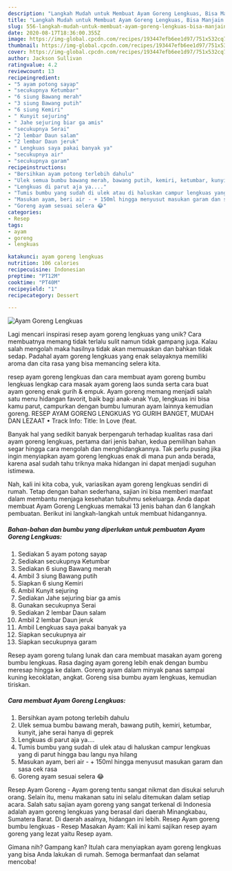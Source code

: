 ```yaml
---
description: "Langkah Mudah untuk Membuat Ayam Goreng Lengkuas, Bisa Manjain Lidah"
title: "Langkah Mudah untuk Membuat Ayam Goreng Lengkuas, Bisa Manjain Lidah"
slug: 556-langkah-mudah-untuk-membuat-ayam-goreng-lengkuas-bisa-manjain-lidah
date: 2020-08-17T18:36:00.355Z
image: https://img-global.cpcdn.com/recipes/193447efb6ee1d97/751x532cq70/ayam-goreng-lengkuas-foto-resep-utama.jpg
thumbnail: https://img-global.cpcdn.com/recipes/193447efb6ee1d97/751x532cq70/ayam-goreng-lengkuas-foto-resep-utama.jpg
cover: https://img-global.cpcdn.com/recipes/193447efb6ee1d97/751x532cq70/ayam-goreng-lengkuas-foto-resep-utama.jpg
author: Jackson Sullivan
ratingvalue: 4.2
reviewcount: 13
recipeingredient:
- "5 ayam potong sayap"
- "secukupnya Ketumbar"
- "6 siung Bawang merah"
- "3 siung Bawang putih"
- "6 siung Kemiri"
- " Kunyit sejuring"
- " Jahe sejuring biar ga amis"
- "secukupnya Serai"
- "2 lembar Daun salam"
- "2 lembar Daun jeruk"
- " Lengkuas saya pakai banyak ya"
- "secukupnya air"
- "secukupnya garam"
recipeinstructions:
- "Bersihkan ayam potong terlebih dahulu"
- "Ulek semua bumbu bawang merah, bawang putih, kemiri, ketumbar, kunyit, jahe serai hanya di geprek"
- "Lengkuas di parut aja ya...."
- "Tumis bumbu yang sudah di ulek atau di haluskan campur lengkuas yang di parut hingga bau langu nya hilang"
- "Masukan ayam, beri air - + 150ml hingga menyusut masukan garam dan sasa cek rasa"
- "Goreng ayam sesuai selera 😂"
categories:
- Resep
tags:
- ayam
- goreng
- lengkuas

katakunci: ayam goreng lengkuas 
nutrition: 106 calories
recipecuisine: Indonesian
preptime: "PT12M"
cooktime: "PT40M"
recipeyield: "1"
recipecategory: Dessert

---
```



![Ayam Goreng Lengkuas](https://img-global.cpcdn.com/recipes/193447efb6ee1d97/751x532cq70/ayam-goreng-lengkuas-foto-resep-utama.jpg)

Lagi mencari inspirasi resep ayam goreng lengkuas yang unik? Cara membuatnya memang tidak terlalu sulit namun tidak gampang juga. Kalau salah mengolah maka hasilnya tidak akan memuaskan dan bahkan tidak sedap. Padahal ayam goreng lengkuas yang enak selayaknya memiliki aroma dan cita rasa yang bisa memancing selera kita.

resep ayam goreng lengkuas dan cara membuat ayam goreng bumbu lengkuas lengkap cara masak ayam goreng laos sunda serta cara buat ayam goreng enak gurih &amp; empuk. Ayam goreng memang menjadi salah satu menu hidangan favorit, baik bagi anak-anak Yup, lengkuas ini bisa kamu parut, campurkan dengan bumbu lumuran ayam lainnya kemudian goreng. RESEP AYAM GORENG LENGKUAS YG GURIH BANGET, MUDAH DAN LEZAAT • Track Info: Title: In Love (feat.

Banyak hal yang sedikit banyak berpengaruh terhadap kualitas rasa dari ayam goreng lengkuas, pertama dari jenis bahan, kedua pemilihan bahan segar hingga cara mengolah dan menghidangkannya. Tak perlu pusing jika ingin menyiapkan ayam goreng lengkuas enak di mana pun anda berada, karena asal sudah tahu triknya maka hidangan ini dapat menjadi suguhan istimewa.


Nah, kali ini kita coba, yuk, variasikan ayam goreng lengkuas sendiri di rumah. Tetap dengan bahan sederhana, sajian ini bisa memberi manfaat dalam membantu menjaga kesehatan tubuhmu sekeluarga. Anda dapat membuat Ayam Goreng Lengkuas memakai 13 jenis bahan dan 6 langkah pembuatan. Berikut ini langkah-langkah untuk membuat hidangannya.

<!--inarticleads1-->

##### Bahan-bahan dan bumbu yang diperlukan untuk pembuatan Ayam Goreng Lengkuas:

1. Sediakan 5 ayam potong sayap
1. Sediakan secukupnya Ketumbar
1. Sediakan 6 siung Bawang merah
1. Ambil 3 siung Bawang putih
1. Siapkan 6 siung Kemiri
1. Ambil  Kunyit sejuring
1. Sediakan  Jahe sejuring biar ga amis
1. Gunakan secukupnya Serai
1. Sediakan 2 lembar Daun salam
1. Ambil 2 lembar Daun jeruk
1. Ambil  Lengkuas saya pakai banyak ya
1. Siapkan secukupnya air
1. Siapkan secukupnya garam


Resep ayam goreng tulang lunak dan cara membuat masakan ayam goreng bumbu lengkuas. Rasa daging ayam goreng lebih enak dengan bumbu meresap hingga ke dalam. Goreng ayam dalam minyak panas sampai kuning kecoklatan, angkat. Goreng sisa bumbu ayam lengkuas, kemudian tiriskan. 

<!--inarticleads2-->

##### Cara membuat Ayam Goreng Lengkuas:

1. Bersihkan ayam potong terlebih dahulu
1. Ulek semua bumbu bawang merah, bawang putih, kemiri, ketumbar, kunyit, jahe serai hanya di geprek
1. Lengkuas di parut aja ya....
1. Tumis bumbu yang sudah di ulek atau di haluskan campur lengkuas yang di parut hingga bau langu nya hilang
1. Masukan ayam, beri air - + 150ml hingga menyusut masukan garam dan sasa cek rasa
1. Goreng ayam sesuai selera 😂


Resep Ayam Goreng - Ayam goreng tentu sangat nikmat dan disukai seluruh orang. Selain itu, menu makanan satu ini selalu ditemukan dalam setiap acara. Salah satu sajian ayam goreng yang sangat terkenal di Indonesia adalah ayam goreng lengkuas yang berasal dari daerah Minangkabau, Sumatera Barat. Di daerah asalnya, hidangan ini lebih. Resep Ayam goreng bumbu lengkuas - Resep Masakan Ayam: Kali ini kami sajikan resep ayam goreng yang lezat yaitu Resep ayam. 

Gimana nih? Gampang kan? Itulah cara menyiapkan ayam goreng lengkuas yang bisa Anda lakukan di rumah. Semoga bermanfaat dan selamat mencoba!
